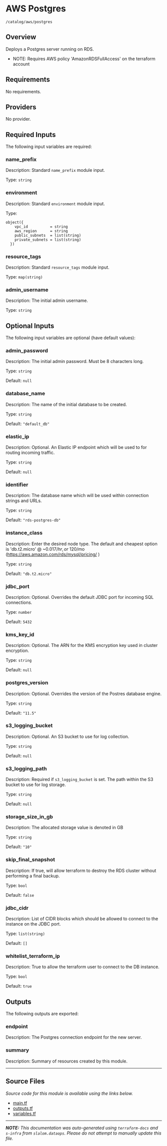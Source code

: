 
# AWS Postgres

`/catalog/aws/postgres`

## Overview


Deploys a Postgres server running on RDS.

* NOTE: Requires AWS policy 'AmazonRDSFullAccess' on the terraform account

## Requirements

No requirements.

## Providers

No provider.

## Required Inputs

The following input variables are required:

### name\_prefix

Description: Standard `name_prefix` module input.

Type: `string`

### environment

Description: Standard `environment` module input.

Type:

```hcl
object({
    vpc_id          = string
    aws_region      = string
    public_subnets  = list(string)
    private_subnets = list(string)
  })
```

### resource\_tags

Description: Standard `resource_tags` module input.

Type: `map(string)`

### admin\_username

Description: The initial admin username.

Type: `string`

## Optional Inputs

The following input variables are optional (have default values):

### admin\_password

Description: The initial admin password. Must be 8 characters long.

Type: `string`

Default: `null`

### database\_name

Description: The name of the initial database to be created.

Type: `string`

Default: `"default_db"`

### elastic\_ip

Description: Optional. An Elastic IP endpoint which will be used to for routing incoming traffic.

Type: `string`

Default: `null`

### identifier

Description: The database name which will be used within connection strings and URLs.

Type: `string`

Default: `"rds-postgres-db"`

### instance\_class

Description: Enter the desired node type. The default and cheapest option is 'db.t2.micro' @ ~$0.017/hr, or ~$120/mo (https://aws.amazon.com/rds/mysql/pricing/ )

Type: `string`

Default: `"db.t2.micro"`

### jdbc\_port

Description: Optional. Overrides the default JDBC port for incoming SQL connections.

Type: `number`

Default: `5432`

### kms\_key\_id

Description: Optional. The ARN for the KMS encryption key used in cluster encryption.

Type: `string`

Default: `null`

### postgres\_version

Description: Optional. Overrides the version of the Postres database engine.

Type: `string`

Default: `"11.5"`

### s3\_logging\_bucket

Description: Optional. An S3 bucket to use for log collection.

Type: `string`

Default: `null`

### s3\_logging\_path

Description: Required if `s3_logging_bucket` is set. The path within the S3 bucket to use for log storage.

Type: `string`

Default: `null`

### storage\_size\_in\_gb

Description: The allocated storage value is denoted in GB

Type: `string`

Default: `"10"`

### skip\_final\_snapshot

Description: If true, will allow terraform to destroy the RDS cluster without performing a final backup.

Type: `bool`

Default: `false`

### jdbc\_cidr

Description: List of CIDR blocks which should be allowed to connect to the instance on the JDBC port.

Type: `list(string)`

Default: `[]`

### whitelist\_terraform\_ip

Description: True to allow the terraform user to connect to the DB instance.

Type: `bool`

Default: `true`

## Outputs

The following outputs are exported:

### endpoint

Description: The Postgres connection endpoint for the new server.

### summary

Description: Summary of resources created by this module.

---------------------

## Source Files

_Source code for this module is available using the links below._

* [main.tf](https://github.com/slalom-ggp/dataops-infra/tree/main//catalog/aws/postgres/main.tf)
* [outputs.tf](https://github.com/slalom-ggp/dataops-infra/tree/main//catalog/aws/postgres/outputs.tf)
* [variables.tf](https://github.com/slalom-ggp/dataops-infra/tree/main//catalog/aws/postgres/variables.tf)

---------------------

_**NOTE:** This documentation was auto-generated using
`terraform-docs` and `s-infra` from `slalom.dataops`.
Please do not attempt to manually update this file._
